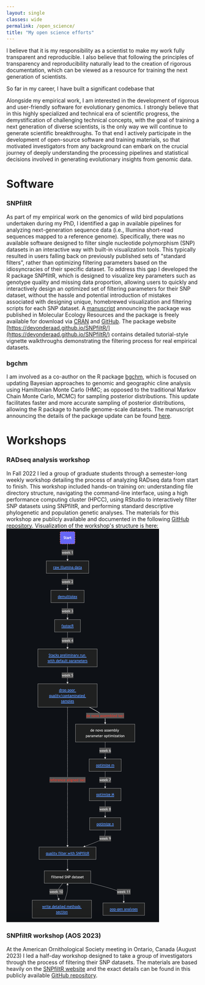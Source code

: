 ```yaml
---
layout: single
classes: wide
permalink: /open_science/
title: "My open science efforts"
---
```


I believe that it is my responsibility as a scientist to make my work fully transparent and reproducible. I also believe that following the principles of transparency and reproducibility naturally lead to the creation of rigorous documentation, which can be viewed as a resource for training the next generation of scientists. 

So far in my career, I have built a significant codebase that 

Alongside my empirical work, I am interested in the development of rigorous and user-friendly software for evolutionary genomics. I strongly believe that in this highly specialized and technical era of scientific progress, the demystification of challenging technical concepts, with the goal of training a next generation of diverse scientists, is the only way we will continue to generate scientific breakthroughs. To that end I actively participate in the development of open-source software and training materials, so that motivated investigators from any background can embark on the crucial journey of deeply understanding the processing pipelines and statistical decisions involved in generating evolutionary insights from genomic data.

# Software

### SNPfiltR
As part of my empirical work on the genomics of wild bird populations undertaken during my PhD, I identified a gap in available pipelines for analyzing next-generation sequence data (i.e., Illumina short-read sequences mapped to a reference genome). Specifically, there was no available software designed to filter single nucleotide polymorphism (SNP) datasets in an interactive way with built-in visualization tools. This typically resulted in users falling back on previously published sets of "standard filters", rather than optimizing filtering parameters based on the idiosyncracies of their specific dataset. To address this gap I developed the R package SNPfiltR, which is designed to visualize key parameters such as genotype quality and missing data proportion, allowing users to quickly and interactively design an optimized set of filtering parameters for their SNP dataset, without the hassle and potential introduction of mistakes associated with designing unique, homebrewed visualization and filtering scripts for each SNP dataset. A [manuscript](https://onlinelibrary.wiley.com/doi/abs/10.1111/1755-0998.13618) announcing the package was published in Molecular Ecology Resources and the package is freely available for download via [CRAN](https://cran.r-project.org/web/packages/SNPfiltR/index.html) and [GitHub](https://github.com/DevonDeRaad/SNPfiltR). The package website [https://devonderaad.github.io/SNPfiltR/](https://devonderaad.github.io/SNPfiltR/) contains detailed tutorial-style vignette walkthroughs demonstrating the filtering process for real empirical datasets.

### bgchm
I am involved as a co-author on the R package [bgchm](https://github.com/zgompert/bgc-hm), which is focused on updating Bayesian approaches to genomic and geographic cline analysis using Hamiltonian Monte Carlo (HMC; as opposed to the traditional Markov Chain Monte Carlo, MCMC) for sampling posterior distributions. This update facilitates faster and more accurate sampling of posterior distributions, allowing the R package to handle genome-scale datasets. The manuscript announcing the details of the package update can be found [here](https://www.biorxiv.org/content/10.1101/2024.03.29.587395v1).

# Workshops

### RADseq analysis workshop
In Fall 2022 I led a group of graduate students through a semester-long weekly workshop detailing the process of analyzing RADseq data from start to finish. This workshop included hands-on training on: understanding file directory structure, navigating the command-line interface, using a high performance computing cluster (HPCC), using RStudio to interactively filter SNP datasets using SNPfiltR, and performing standard descriptive phylogenetic and population genetic analyses. The materials for this workshop are publicly available and documented in the following [GitHub repository](https://github.com/DevonDeRaad/Fall.2022.RAD.workshop). Visualization of the workshop's structure is here:
![RADseq workshop structure](/assets/images/rad.workshop.png)

### SNPfiltR workshop (AOS 2023)
At the American Ornithological Society meeting in Ontario, Canada (August 2023) I led a half-day workshop designed to take a group of investigators through the process of filtering their SNP datasets. The materials are based heavily on the [SNPfiltR website](https://devonderaad.github.io/SNPfiltR/) and the exact details can be found in this publicly available [GitHub repository](https://github.com/DevonDeRaad/AOS.SNP.filtering.workshop).
